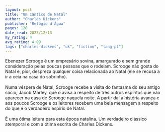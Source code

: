 ```yaml
---
layout: post
title: "Um Cântico de Natal"
author: "Charles Dickens"
publisher: "Relógio d'Água"
pages: 120
date_read: 2023/12/13
my_rating: 4
avg_rating: 4.09
tags: ["charles-dickens", "uk", "fiction", "lang-pt"]
---
```


Ebenezer Scrooge é um empresário sovina, amargurado e sem grande consideração pelas poucas pessoas que o rodeiam. Scrooge não gosta do Natal e, pior, despreza qualquer coisa relacionada ao Natal (ele se recusa a ir a ceia na casa do sobrinho).<br/><br/>Numa véspera de Natal, Scrooge recebe a visita do fantasma do seu antigo sócio, Jacob Marley, que o avisa a respeito de três outros espíritos que vão aparecer na casa de Scrooge naquela noite. A partir daí a história avança e aos poucos Scrooge e os leitores recebem uma bela mensagem a respeito do que é o verdadeiro espírio de Natal.<br/><br/>É uma ótima leitura para esta época natalina. Um verdadeiro clássico atemporal e com a ótima escrita de Charles Dickens.

